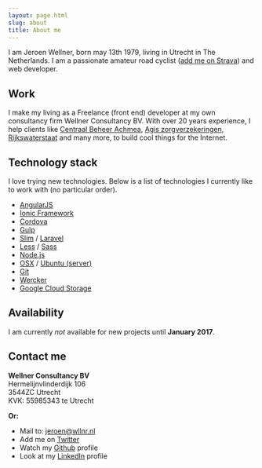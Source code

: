 ```yaml
---
layout: page.html
slug: about
title: About me
---
```

I am Jeroen Wellner, born may 13th 1979, living in Utrecht in The Netherlands. I am a passionate amateur road cyclist ([add me on Strava](https://www.strava.com/athletes/461379)) and web developer.

## Work
I make my living as a Freelance (front end) developer at my own consultancy firm Wellner Consultancy BV. With over 20 years experience, I help clients like [Centraal Beheer Achmea](https://www.centraalbeheer.nl), [Agis zorgverzekeringen](http://www.agisweb.nl), [Rijkswaterstaat](http://www.rijkswaterstaat.nl) and many more, to build cool things for the Internet.

## Technology stack 
I love trying new technologies. Below is a list of technologies I currently like to work with (no particular order).
	
  * [AngularJS](https://angularjs.org/)
  * [Ionic Framework](http://ionicframework.com/)
  * [Cordova](http://cordova.apache.org)
  * [Gulp](http://gulpjs.com/)
  * [Slim](http://www.slimframework.com/) / [Laravel](http://laravel.com/)
  * [Less](http://lesscss.org/) / [Sass](http://sass-lang.com/)
  * [Node.js](http://nodejs.org/)
  * [OSX](https://www.apple.com/osx/) / [Ubuntu (server)](http://www.ubuntu.com/server)
  * [Git](https://github.com/jwellner)
  * [Wercker](https://www.wercker.com)
  * [Google Cloud Storage](https://cloud.google.com/storage/)

## Availability
I am currently *not* available for new projects until **January 2017**.

## Contact me

**Wellner Consultancy BV**  
Hermelijnvlinderdijk 106  
3544ZC Utrecht  
KVK: 55985343 te Utrecht  

**Or:**

  * Mail to: [jeroen@wllnr.nl](mailto:jeroen@wllnr.nl)
  * Add me on [Twitter](http://twitter.com/jwellner)
  * Watch my [Github](https://github.com/jwellner) profile
  * Look at my [LinkedIn](http://www.linkedin.com/in/jeroenwellner) profile
